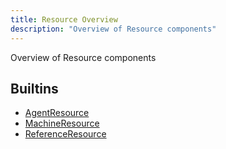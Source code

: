 ```yaml
---
title: Resource Overview
description: "Overview of Resource components"
---
```

Overview of Resource components
## Builtins
* [AgentResource](/docs/components/resource/agentresource/)
* [MachineResource](/docs/components/resource/machineresource/)
* [ReferenceResource](/docs/components/resource/referenceresource/)